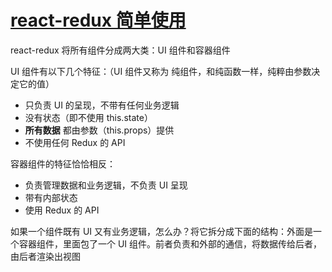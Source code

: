 # [react-redux 简单使用](http://www.ruanyifeng.com/blog/2016/09/redux_tutorial_part_three_react-redux.html)

react-redux 将所有组件分成两大类：UI 组件和容器组件

UI 组件有以下几个特征：（UI 组件又称为 纯组件，和纯函数一样，纯粹由参数决定它的值）

* 只负责 UI 的呈现，不带有任何业务逻辑
* 没有状态（即不使用 this.state）
* **所有数据** 都由参数（this.props）提供
* 不使用任何 Redux 的 API

容器组件的特征恰恰相反：

* 负责管理数据和业务逻辑，不负责 UI 呈现
* 带有内部状态
* 使用 Redux 的 API

如果一个组件既有 UI 又有业务逻辑，怎么办？将它拆分成下面的结构：外面是一个容器组件，里面包了一个 UI 组件。前者负责和外部的通信，将数据传给后者，由后者渲染出视图

